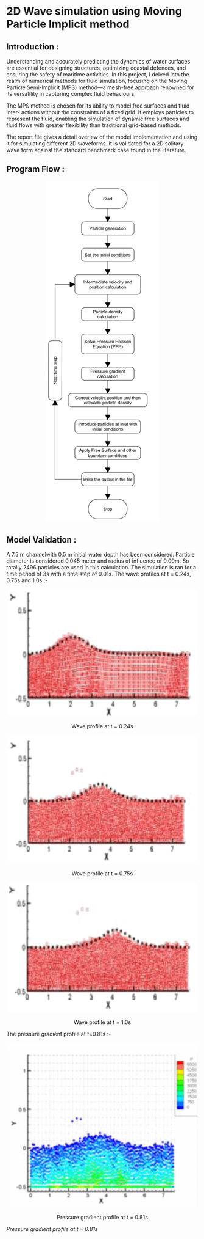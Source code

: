 # 2D Wave simulation using Moving Particle Implicit method

## Introduction :
Understanding and accurately predicting the dynamics of water surfaces are essential for designing structures, optimizing coastal defences, and ensuring the safety of maritime activities. In this project, I delved into the realm of numerical methods for fluid simulation, focusing on the Moving Particle Semi-Implicit (MPS) method—a mesh-free approach renowned for its versatility in capturing complex fluid behaviours. 

The MPS method is chosen for its ability to model free surfaces and fluid inter- actions without the constraints of a fixed grid. It employs particles to represent the fluid, enabling the simulation of dynamic free surfaces and fluid flows with greater flexibility than traditional grid-based methods.

The report file gives a detail overiew of the model implementation and using it for simulating different 2D waveforms. It is validated for a 2D solitary wave form against the standard benchmark case found in the literature.

## Program Flow :
<div align="center">
<img src="images/Flow_Chart.jpg" alt="Project Diagram" width="300"/>
</div>

## Model Validation :
A 7.5 m channelwith 0.5 m initial water depth has been considered. Particle diameter is considered 0.045 meter and radius of influence of 0.09m. So totally 2496 particles are used in this calculation. The simulation is ran for a time period of 3s with a time step of 0.01s. The wave profiles at t = 0.24s, 0.75s and 1.0s :-

<div align="center">
    <img src="images/0.24s=t.png" alt="Alt text for image" width="500"/>
</div>
<p align="center">Wave profile at t = 0.24s</p>

<div align="center">
    <img src="images/0.75s=t.png" alt="Alt text for image" width="500"/>
</div>
<p align="center">Wave profile at t = 0.75s</p>

<div align="center">
    <img src="images/1.0s=t.png" alt="Alt text for image" width="500"/>
</div>
<p align="center">Wave profile at t = 1.0s</p>

The pressure gradient profile at t=0.81s :-

<div align="center">
    <img src="images/0.81s=t.png" alt="Alt text for image" width="500"/>
</div>
<p align="center">Pressure gradient profile at t = 0.81s</p>

*Pressure gradient profile at t = 0.81s*

